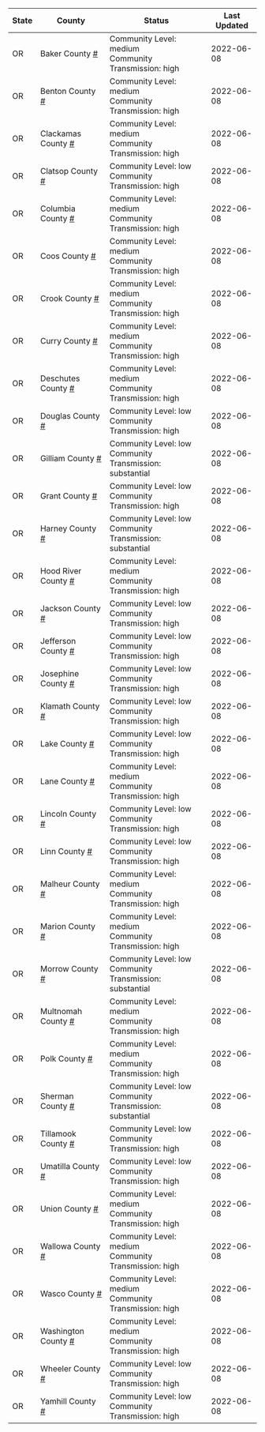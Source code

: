 State | County | Status | Last Updated
--- | --- | --- | --- 
OR | Baker County <a href="#baker_county">#</a> | <a name="baker_county"></a>Community Level: medium<br/>Community Transmission: high | 2022-06-08
OR | Benton County <a href="#benton_county">#</a> | <a name="benton_county"></a>Community Level: medium<br/>Community Transmission: high | 2022-06-08
OR | Clackamas County <a href="#clackamas_county">#</a> | <a name="clackamas_county"></a>Community Level: medium<br/>Community Transmission: high | 2022-06-08
OR | Clatsop County <a href="#clatsop_county">#</a> | <a name="clatsop_county"></a>Community Level: low<br/>Community Transmission: high | 2022-06-08
OR | Columbia County <a href="#columbia_county">#</a> | <a name="columbia_county"></a>Community Level: medium<br/>Community Transmission: high | 2022-06-08
OR | Coos County <a href="#coos_county">#</a> | <a name="coos_county"></a>Community Level: medium<br/>Community Transmission: high | 2022-06-08
OR | Crook County <a href="#crook_county">#</a> | <a name="crook_county"></a>Community Level: medium<br/>Community Transmission: high | 2022-06-08
OR | Curry County <a href="#curry_county">#</a> | <a name="curry_county"></a>Community Level: medium<br/>Community Transmission: high | 2022-06-08
OR | Deschutes County <a href="#deschutes_county">#</a> | <a name="deschutes_county"></a>Community Level: medium<br/>Community Transmission: high | 2022-06-08
OR | Douglas County <a href="#douglas_county">#</a> | <a name="douglas_county"></a>Community Level: low<br/>Community Transmission: high | 2022-06-08
OR | Gilliam County <a href="#gilliam_county">#</a> | <a name="gilliam_county"></a>Community Level: low<br/>Community Transmission: substantial | 2022-06-08
OR | Grant County <a href="#grant_county">#</a> | <a name="grant_county"></a>Community Level: low<br/>Community Transmission: high | 2022-06-08
OR | Harney County <a href="#harney_county">#</a> | <a name="harney_county"></a>Community Level: low<br/>Community Transmission: substantial | 2022-06-08
OR | Hood River County <a href="#hood_river_county">#</a> | <a name="hood_river_county"></a>Community Level: medium<br/>Community Transmission: high | 2022-06-08
OR | Jackson County <a href="#jackson_county">#</a> | <a name="jackson_county"></a>Community Level: low<br/>Community Transmission: high | 2022-06-08
OR | Jefferson County <a href="#jefferson_county">#</a> | <a name="jefferson_county"></a>Community Level: low<br/>Community Transmission: high | 2022-06-08
OR | Josephine County <a href="#josephine_county">#</a> | <a name="josephine_county"></a>Community Level: low<br/>Community Transmission: high | 2022-06-08
OR | Klamath County <a href="#klamath_county">#</a> | <a name="klamath_county"></a>Community Level: low<br/>Community Transmission: high | 2022-06-08
OR | Lake County <a href="#lake_county">#</a> | <a name="lake_county"></a>Community Level: low<br/>Community Transmission: high | 2022-06-08
OR | Lane County <a href="#lane_county">#</a> | <a name="lane_county"></a>Community Level: medium<br/>Community Transmission: high | 2022-06-08
OR | Lincoln County <a href="#lincoln_county">#</a> | <a name="lincoln_county"></a>Community Level: low<br/>Community Transmission: high | 2022-06-08
OR | Linn County <a href="#linn_county">#</a> | <a name="linn_county"></a>Community Level: low<br/>Community Transmission: high | 2022-06-08
OR | Malheur County <a href="#malheur_county">#</a> | <a name="malheur_county"></a>Community Level: medium<br/>Community Transmission: high | 2022-06-08
OR | Marion County <a href="#marion_county">#</a> | <a name="marion_county"></a>Community Level: medium<br/>Community Transmission: high | 2022-06-08
OR | Morrow County <a href="#morrow_county">#</a> | <a name="morrow_county"></a>Community Level: low<br/>Community Transmission: substantial | 2022-06-08
OR | Multnomah County <a href="#multnomah_county">#</a> | <a name="multnomah_county"></a>Community Level: medium<br/>Community Transmission: high | 2022-06-08
OR | Polk County <a href="#polk_county">#</a> | <a name="polk_county"></a>Community Level: medium<br/>Community Transmission: high | 2022-06-08
OR | Sherman County <a href="#sherman_county">#</a> | <a name="sherman_county"></a>Community Level: low<br/>Community Transmission: substantial | 2022-06-08
OR | Tillamook County <a href="#tillamook_county">#</a> | <a name="tillamook_county"></a>Community Level: low<br/>Community Transmission: high | 2022-06-08
OR | Umatilla County <a href="#umatilla_county">#</a> | <a name="umatilla_county"></a>Community Level: low<br/>Community Transmission: high | 2022-06-08
OR | Union County <a href="#union_county">#</a> | <a name="union_county"></a>Community Level: medium<br/>Community Transmission: high | 2022-06-08
OR | Wallowa County <a href="#wallowa_county">#</a> | <a name="wallowa_county"></a>Community Level: medium<br/>Community Transmission: high | 2022-06-08
OR | Wasco County <a href="#wasco_county">#</a> | <a name="wasco_county"></a>Community Level: medium<br/>Community Transmission: high | 2022-06-08
OR | Washington County <a href="#washington_county">#</a> | <a name="washington_county"></a>Community Level: medium<br/>Community Transmission: high | 2022-06-08
OR | Wheeler County <a href="#wheeler_county">#</a> | <a name="wheeler_county"></a>Community Level: low<br/>Community Transmission: high | 2022-06-08
OR | Yamhill County <a href="#yamhill_county">#</a> | <a name="yamhill_county"></a>Community Level: low<br/>Community Transmission: high | 2022-06-08
